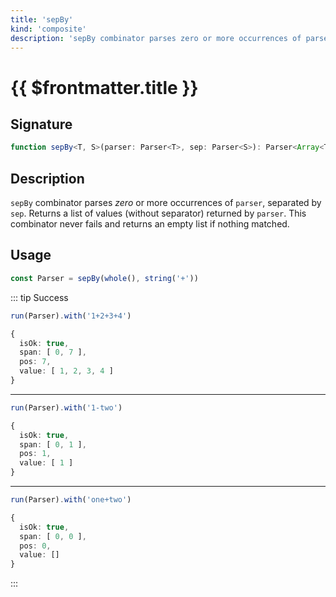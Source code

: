 ```yaml
---
title: 'sepBy'
kind: 'composite'
description: 'sepBy combinator parses zero or more occurrences of parser, separated by sep. Returns a list of values (without separator) returned by parser.'
---
```


# {{ $frontmatter.title }} <Composite />

## Signature

```ts
function sepBy<T, S>(parser: Parser<T>, sep: Parser<S>): Parser<Array<T>>
```

## Description

`sepBy` combinator parses *zero* or more occurrences of `parser`, separated by `sep`. Returns a list of values (without separator) returned by `parser`. This combinator never fails and returns an empty list if nothing matched.

## Usage

```ts
const Parser = sepBy(whole(), string('+'))
```

::: tip Success
```ts
run(Parser).with('1+2+3+4')

{
  isOk: true,
  span: [ 0, 7 ],
  pos: 7,
  value: [ 1, 2, 3, 4 ]
}
```
---
```ts
run(Parser).with('1-two')

{
  isOk: true,
  span: [ 0, 1 ],
  pos: 1,
  value: [ 1 ]
}
```
---
```ts
run(Parser).with('one+two')

{
  isOk: true,
  span: [ 0, 0 ],
  pos: 0,
  value: []
}
```
:::
